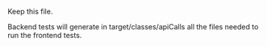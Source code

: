 Keep this file.

Backend tests will generate in target/classes/apiCalls
all the files needed to run the frontend tests. 
